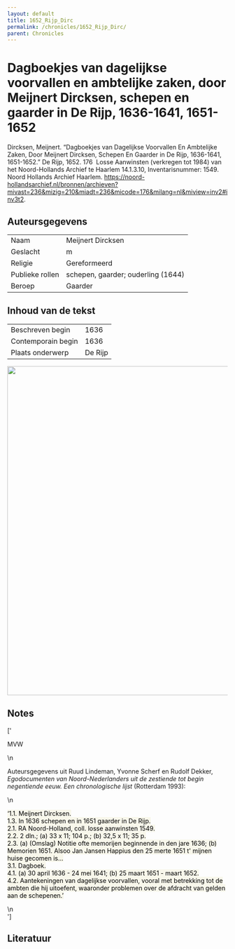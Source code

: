 ```yaml
---
layout: default
title: 1652_Rijp_Dirc
permalink: /chronicles/1652_Rijp_Dirc/
parent: Chronicles
--- 
```



# Dagboekjes van dagelijkse voorvallen en ambtelijke zaken, door Meijnert Dircksen, schepen en gaarder in De Rijp, 1636-1641, 1651-1652 

Dircksen, Meijnert. “Dagboekjes van Dagelijkse Voorvallen En Ambtelijke Zaken, Door Meijnert Dircksen, Schepen En Gaarder in De Rijp, 1636-1641, 1651-1652.” De Rijp, 1652. 176  Losse Aanwinsten (verkregen tot 1984) van het Noord-Hollands Archief te Haarlem 14.1.3.10, Inventarisnummer: 1549. Noord Hollands Archief Haarlem. https://noord-hollandsarchief.nl/bronnen/archieven?mivast=236&mizig=210&miadt=236&micode=176&milang=nl&miview=inv2#inv3t2. 

## Auteursgegevens 

| | | 
| --------------- | --------------- | 
| Naam | Meijnert Dircksen | 
| Geslacht | m | 
| Religie | Gereformeerd | 
| Publieke rollen | schepen, gaarder; ouderling (1644) | 
| Beroep | Gaarder | 

## Inhoud van de tekst 

| | | 
| --------------- | --------------- | 
| Beschreven begin | 1636 | 
| Contemporain begin | 1636 | 
| Plaats onderwerp | De Rijp | 

[<img src="..\..\barplots_chronicles\1652_Rijp_Dirc.jpg" width="750"/>](..\..\barplots_chronicles\1652_Rijp_Dirc.jpg) 

## Notes 

['<div data-schema-version="8"><p>MVW</p>\n<p>Auteursgegevens uit Ruud Lindeman, Yvonne Scherf en Rudolf Dekker, <em>Egodocumenten van Noord-Nederlanders uit de zestiende tot begin negentiende eeuw. Een chronologische lijst</em> (Rotterdam 1993): </p>\n<p><span style="color: rgb(0, 0, 0)"><span style="background-color: rgb(248, 247, 235)">‘1.1. Meijnert Dircksen.<br>1.3. In 1636 schepen en in 1651 gaarder in De Rijp.<br>2.1. RA Noord-Holland, coll. losse aanwinsten 1549.<br>2.2. 2 dln.; (a) 33 x 11; 104 p.; (b) 32,5 x 11; 35 p.<br>2.3. (a) (Omslag) Notitie ofte memorijen beginnende in den jare 1636; (b) Memorien 1651. Alsoo Jan Jansen Happius den 25 merte 1651 t\' mijnen huise gecomen is...<br>3.1. Dagboek.<br>4.1. (a) 30 april 1636 - 24 mei 1641; (b) 25 maart 1651 - maart 1652.<br>4.2. Aantekeningen van dagelijkse voorvallen, vooral met betrekking tot de ambten die hij uitoefent, waaronder problemen over de afdracht van gelden aan de schepenen.’</span></span></p>\n</div>'] 

## Literatuur 

